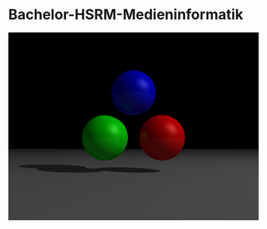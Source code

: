 Bachelor-HSRM-Medieninformatik
==============================

<img src="https://github.com/SirJimPanse/Bachelor-HSRM-Medieninformatik/blob/master/Computergrafik/Blatt2/Raytracer/raytracer_recursive.png" title="Demo-Szene"> </img>
